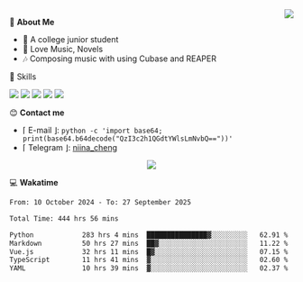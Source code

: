 <a href="#">
    <img align="right" src="https://github-readme-stats-tau-lilac-25.vercel.app/api?username=irorange27&count_private=true&show_icons=true&theme=transparent" />
</a>

💭 **About Me**

- 🏫 A college junior student
- 🍕 Love Music, Novels
- 🎶 Composing music with using Cubase and REAPER


🚀 Skills

![](https://img.shields.io/badge/-python-3e74a2?style=for-the-badge&logo=Python&logoColor=fff
)
![](https://img.shields.io/badge/-javascript-f0db4f?style=for-the-badge&logo=JavaScript&logoColor=fff
)
![](https://img.shields.io/badge/-vue3-41b883?style=for-the-badge&logo=Vue.js&logoColor=fff
)
![](https://img.shields.io/badge/-docker-2496ed?style=for-the-badge&logo=Docker&logoColor=fff
)
![](https://img.shields.io/badge/-linux-000000?style=for-the-badge&logo=Linux&logoColor=fff&color=000
)

😊 **Contact me**

- ⌈ E-mail ⌋: `python -c 'import base64; print(base64.b64decode("QzI3c2h1QGdtYWlsLmNvbQ=="))'`
- ⌈ Telegram ⌋: [niina_cheng](https://t.me/niina_cheng)

</p>
    <p align="center">
    <img src="https://profile-counter.glitch.me/{irorange27}/count.svg" />
</p>

💻 **Wakatime**

<!--START_SECTION:waka-->

```txt
From: 10 October 2024 - To: 27 September 2025

Total Time: 444 hrs 56 mins

Python            283 hrs 4 mins  ███████████████▓░░░░░░░░░   62.91 %
Markdown          50 hrs 27 mins  ██▓░░░░░░░░░░░░░░░░░░░░░░   11.22 %
Vue.js            32 hrs 11 mins  █▓░░░░░░░░░░░░░░░░░░░░░░░   07.15 %
TypeScript        11 hrs 41 mins  ▓░░░░░░░░░░░░░░░░░░░░░░░░   02.60 %
YAML              10 hrs 39 mins  ▓░░░░░░░░░░░░░░░░░░░░░░░░   02.37 %
```

<!--END_SECTION:waka-->
